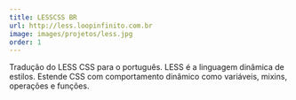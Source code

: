 ```yaml
---
title: LESSCSS BR
url: http://less.loopinfinito.com.br
image: images/projetos/less.jpg
order: 1
---
```


Tradução do LESS CSS para o português. LESS é a linguagem dinâmica de estilos.
Estende CSS com comportamento dinâmico como variáveis, mixins, operações e
funções.
